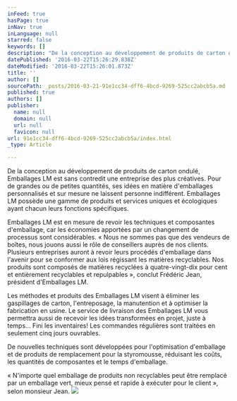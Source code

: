 ```yaml
---
inFeed: true
hasPage: true
inNav: true
inLanguage: null
starred: false
keywords: []
description: "De la conception au développement de produits de carton ondulé, Emballages LM est sans contredit une entreprise des plus créatives. Pour de grandes ou de petites quantités, ses idées en matière d'emballages personnalisés et sur mesure ne laissent personne indifférent. Emballages LM possède une gamme de produits et services uniques et écologiques ayant chacun leurs fonctions spécifiques."
datePublished: '2016-03-22T15:26:29.838Z'
dateModified: '2016-03-22T15:26:01.873Z'
title: ''
author: []
sourcePath: _posts/2016-03-21-91e1cc34-dff6-4bcd-9269-525cc2abcb5a.md
published: true
authors: []
publisher:
  name: null
  domain: null
  url: null
  favicon: null
url: 91e1cc34-dff6-4bcd-9269-525cc2abcb5a/index.html
_type: Article

---
```

De la conception au développement de produits de carton ondulé, Emballages LM est sans contredit une entreprise des plus créatives. Pour de grandes ou de petites quantités, ses idées en matière d'emballages personnalisés et sur mesure ne laissent personne indifférent. Emballages LM possède une gamme de produits et services uniques et écologiques ayant chacun leurs fonctions spécifiques.

Emballages LM est en mesure de revoir les techniques et composantes d'emballage, car les économies apportées par un changement de processus sont considérables. « Nous ne sommes pas que des vendeurs de boîtes, nous jouons aussi le rôle de conseillers auprès de nos clients. Plusieurs entreprises auront à revoir leurs procédés d'emballage dans l'avenir pour se conformer aux lois régissant les matières recyclables. Nos produits sont composés de matières recyclées à quatre-vingt-dix pour cent et entièrement recyclables et repulpables », conclut Frédéric Jean, président d'Emballages LM.

Les méthodes et produits des Emballages LM visent à éliminer les gaspillages de carton, l'entreposage, la manutention et à optimiser la fabrication en usine. Le service de livraison des Emballages LM vous permettra aussi de recevoir les idées transformées en projet, juste à temps... Fini les inventaires! Les commandes régulières sont traitées en seulement cinq jours ouvrables.

De nouvelles techniques sont développées pour l'optimisation d'emballage et de produits de remplacement pour la styromousse, réduisant les coûts, les quantités de composantes et le temps d'emballage.

« N'importe quel emballage de produits non recyclables peut être remplacé par un emballage vert, mieux pensé et rapide à exécuter pour le client », selon monsieur Jean.
![](https://the-grid-user-content.s3-us-west-2.amazonaws.com/ecc994c3-5f6d-4d6e-bebb-329d7f99dbb6.png)
